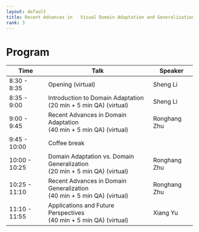 ```yaml
---
layout: default
title: Recent Advances in   Visual Domain Adaptation and Generalization
rank: 3
---
```

# Program

| Time | Talk | Speaker |
| --- | ----------- | ----------- |
| 8:30 - 8:35 | Opening (virtual) | Sheng Li |
| 8:35 - 9:00 | Introduction to Domain Adaptation   <br /> (20 min + 5 min QA) (virtual) | Sheng Li |
| 9:00 - 9:45 | Recent Advances in Domain Adaptation <br /> (40 min + 5 min QA) (virtual)| Ronghang Zhu | 
| 9:45 - 10:00 | Coffee break | |
|10:00 - 10:25 | Domain Adaptation vs. Domain Generalization <br /> (20 min + 5 min QA) (virtual) | Ronghang Zhu |
| 10:25 - 11:10 | Recent Advances in Domain Generalization <br /> (40 min + 5 min QA) (virtual) | Ronghang Zhu |
| 11:10 - 11:55  | Applications and Future Perspectives <br /> (40 min + 5 min QA) (virtual) | Xiang Yu |

